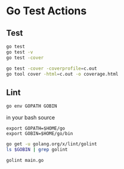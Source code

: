 # Go Test Actions

## Test

```bash
go test
go test -v
go test -cover
```

```bash
go test -cover -coverprofile=c.out
go tool cover -html=c.out -o coverage.html
```

## Lint

```bash
go env GOPATH GOBIN
```

in your bash source
```text
export GOPATH=$HOME/go
export GOBIN=$HOME/go/bin
```

```bash
go get -u golang.org/x/lint/golint
ls $GOBIN | grep golint
```

```bash
golint main.go
```
